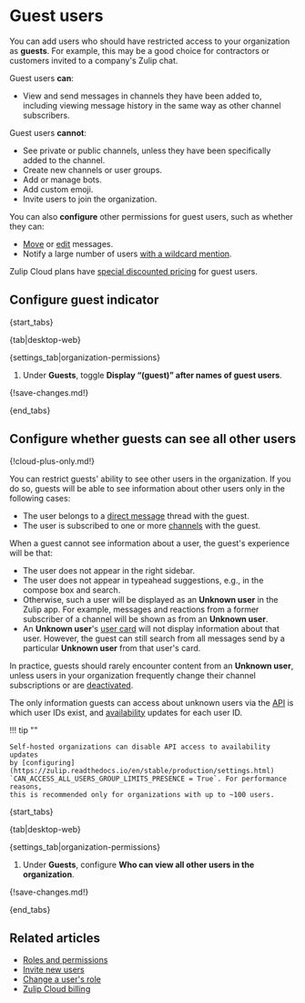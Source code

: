 # Guest users

You can add users who should have restricted access to your organization as
**guests**. For example, this may be a good choice for contractors or customers
invited to a company's Zulip chat.

Guest users **can**:

- View and send messages in channels they have been added to, including viewing
  message history in the same way as other channel subscribers.

Guest users **cannot**:

- See private or public channels, unless they have been specifically added to the channel.
- Create new channels or user groups.
- Add or manage bots.
- Add custom emoji.
- Invite users to join the organization.

You can also **configure** other permissions for guest users, such as whether they
can:

- [Move](/help/restrict-moving-messages) or
  [edit](/help/restrict-message-editing-and-deletion) messages.
- Notify a large number of users [with a wildcard
  mention](/help/restrict-wildcard-mentions).

Zulip Cloud plans have [special discounted
pricing](/help/zulip-cloud-billing#temporary-users-and-guests) for guest users.

## Configure guest indicator

{start_tabs}

{tab|desktop-web}

{settings_tab|organization-permissions}

1. Under **Guests**, toggle **Display “(guest)” after names of guest users**.

{!save-changes.md!}

{end_tabs}

## Configure whether guests can see all other users

{!cloud-plus-only.md!}

You can restrict guests' ability to see other users in the organization. If you
do so, guests will be able to see information about other users only in the
following cases:

- The user belongs to a [direct message](/help/direct-messages) thread with the
  guest.
- The user is subscribed to one or more [channels](/help/channels-and-topics) with
  the guest.

When a guest cannot see information about a user, the guest's experience will be
that:

- The user does not appear in the right sidebar.
- The user does not appear in typeahead suggestions, e.g., in the compose box
  and search.
- Otherwise, such a user will be displayed as an **Unknown user** in the Zulip
  app. For example, messages and reactions from a former subscriber of a channel
  will be shown as from an **Unknown user**.
- An **Unknown user**'s [user card](/help/user-cards) will not display
  information about that user. However, the guest can still search from all
  messages send by a particular **Unknown user** from that user's card.

In practice, guests should rarely encounter content from an **Unknown user**,
unless users in your organization frequently change their channel subscriptions
or are [deactivated](/help/deactivate-or-reactivate-a-user).

The only information guests can access about unknown users via the [API](/api/)
is which user IDs exist, and
[availability](/help/status-and-availability) updates for each user ID.

!!! tip ""

    Self-hosted organizations can disable API access to availability updates
    by [configuring](https://zulip.readthedocs.io/en/stable/production/settings.html)
    `CAN_ACCESS_ALL_USERS_GROUP_LIMITS_PRESENCE = True`. For performance reasons,
    this is recommended only for organizations with up to ~100 users.

{start_tabs}

{tab|desktop-web}

{settings_tab|organization-permissions}

1. Under **Guests**, configure **Who can view all other users in the
   organization**.

{!save-changes.md!}

{end_tabs}

## Related articles

* [Roles and permissions](/help/roles-and-permissions)
* [Invite new users](/help/invite-new-users)
* [Change a user's role](/help/change-a-users-role)
* [Zulip Cloud billing](/help/zulip-cloud-billing)
